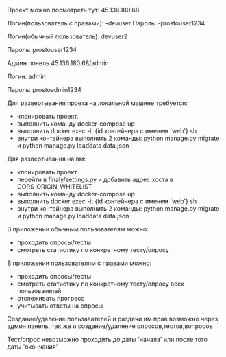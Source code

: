 Проект можно посмотреть тут:
45.136.180.68

Логин(пользователь с правами): 
-devuser
Пароль: 
-prostouser1234

Логин(обычный пользователь): devuser2

Пароль: prostouser1234

Админ понель
45.136.180.68/admin

Логин: admin

Пароль: prostoadmin1234

Для развертывания проета на локальной машине требуется:

- клонировать проект.
- выполнить команду docker-compose up
- выполнить docker exec -it {id контейнера с именем 'web'} sh
- внутри контейнера выполнить 2 команды: python manage.py migrate и python manage.py loaddata data.json

Для развертывания на вм:

- клонировать проект.
- перейти в finaly/settings.py и добавить адрес хоста в CORS_ORIGIN_WHITELIST
- выполнить команду docker-compose up
- выполнить docker exec -it {id контейнера с именем 'web'} sh
- внутри контейнера выполнить 2 команды: python manage.py migrate и python manage.py loaddata data.json

В приложении обычным пользователям можно:
- проходить опросы/тесты 
- смотреть статистику по конкретному тесту/опросу 

В приложении пользователям с правами можно:
- проходить опросы/тесты 
- смотреть статистику по конкретному тесту/опросу всех пользователей 
- отслеживать прогресс 
- учитывать ответы на опросы

Создание/удаление пользавателей и раздачи им прав возможно через админ панель,
так же и создание/удаление опросов,тестов,вопросов

Тест/опрос невозможно проходить до даты 'начала' или после того даты 'окончания'
